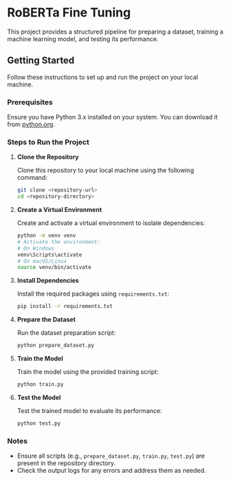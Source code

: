 
# RoBERTa Fine Tuning

This project provides a structured pipeline for preparing a dataset, training a machine learning model, and testing its performance.

## Getting Started

Follow these instructions to set up and run the project on your local machine.

### Prerequisites

Ensure you have Python 3.x installed on your system. You can download it from [python.org](https://www.python.org/).

### Steps to Run the Project

1. **Clone the Repository**

   Clone this repository to your local machine using the following command:
   ```bash
   git clone <repository-url>
   cd <repository-directory>
   ```

2. **Create a Virtual Environment**

   Create and activate a virtual environment to isolate dependencies:
   ```bash
   python -m venv venv
   # Activate the environment:
   # On Windows
   venv\Scripts\activate
   # On macOS/Linux
   source venv/bin/activate
   ```

3. **Install Dependencies**

   Install the required packages using `requirements.txt`:
   ```bash
   pip install -r requirements.txt
   ```

4. **Prepare the Dataset**

   Run the dataset preparation script:
   ```bash
   python prepare_dataset.py
   ```

5. **Train the Model**

   Train the model using the provided training script:
   ```bash
   python train.py
   ```

6. **Test the Model**

   Test the trained model to evaluate its performance:
   ```bash
   python test.py
   ```

### Notes

- Ensure all scripts (e.g., `prepare_dataset.py`, `train.py`, `test.py`) are present in the repository directory.
- Check the output logs for any errors and address them as needed.


